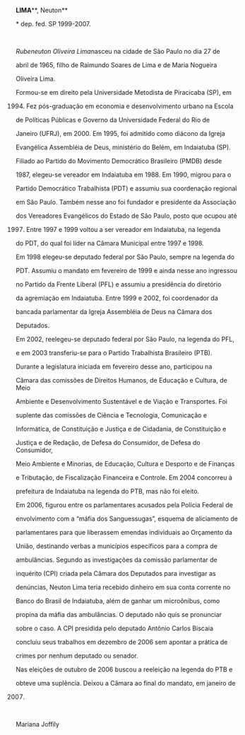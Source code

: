 **LIMA****, Neuton**



\* dep. fed. SP 1999-2007.



 



*Rubeneuton Oliveira Lima*nasceu na cidade de São Paulo no dia 27 de

abril de 1965, filho de Raimundo Soares de Lima e de Maria Nogueira

Oliveira Lima.



Formou-se em direito pela Universidade Metodista de Piracicaba (SP), em

1994. Fez pós-graduação em economia e desenvolvimento urbano na Escola

de Políticas Públicas e Governo da Universidade Federal do Rio de

Janeiro (UFRJ), em 2000. Em 1995, foi admitido como diácono da Igreja

Evangélica Assembléia de Deus, ministério do Belém, em Indaiatuba (SP).



Filiado ao Partido do Movimento Democrático Brasileiro (PMDB) desde

1987, elegeu-se vereador em Indaiatuba em 1988. Em 1990, migrou para o

Partido Democrático Trabalhista (PDT) e assumiu sua coordenação regional

em São Paulo. Também nesse ano foi fundador e presidente da Associação

dos Vereadores Evangélicos do Estado de São Paulo, posto que ocupou até

1997. Entre 1997 e 1999 voltou a ser vereador em Indaiatuba, na legenda

do PDT, do qual foi líder na Câmara Municipal entre 1997 e 1998.



Em 1998 elegeu-se deputado federal por São Paulo, sempre na legenda do

PDT. Assumiu o mandato em fevereiro de 1999 e ainda nesse ano ingressou

no Partido da Frente Liberal (PFL) e assumiu a presidência do diretório

da agremiação em Indaiatuba. Entre 1999 e 2002, foi coordenador da

bancada parlamentar da Igreja Assembléia de Deus na Câmara dos

Deputados.



Em 2002, reelegeu-se deputado federal por São Paulo, na legenda do PFL,

e em 2003 transferiu-se para o Partido Trabalhista Brasileiro (PTB).

Durante a legislatura iniciada em fevereiro desse ano, participou na

Câmara das comissões de Direitos Humanos, de Educação e Cultura, de Meio

Ambiente e Desenvolvimento Sustentável e de Viação e Transportes. Foi

suplente das comissões de Ciência e Tecnologia, Comunicação e

Informática, de Constituição e Justiça e de Cidadania, de Constituição e

Justiça e de Redação, de Defesa do Consumidor, de Defesa do Consumidor,

Meio Ambiente e Minorias, de Educação, Cultura e Desporto e de Finanças

e Tributação, de Fiscalização Financeira e Controle. Em 2004 concorreu à

prefeitura de Indaiatuba na legenda do PTB, mas não foi eleito.



Em 2006, figurou entre os parlamentares acusados pela Polícia Federal de

envolvimento com a “máfia dos Sanguessugas”, esquema de aliciamento de

parlamentares para que liberassem emendas individuais ao Orçamento da

União, destinando verbas a municípios específicos para a compra de

ambulâncias. Segundo as investigações da comissão parlamentar de

inquérito (CPI) criada pela Câmara dos Deputados para investigar as

denúncias, Neuton Lima teria recebido dinheiro em sua conta corrente no

Banco do Brasil de Indaiatuba, além de ganhar um microônibus, como

propina da máfia das ambulâncias. O deputado não quis se pronunciar

sobre o caso. A CPI presidida pelo deputado Antônio Carlos Biscaia

concluiu seus trabalhos em dezembro de 2006 sem apontar a prática de

crimes por nenhum deputado ou senador.



Nas eleições de outubro de 2006 buscou a reeleição na legenda do PTB e

obteve uma suplência. Deixou a Câmara ao final do mandato, em janeiro de

2007.



 



Mariana Joffily



